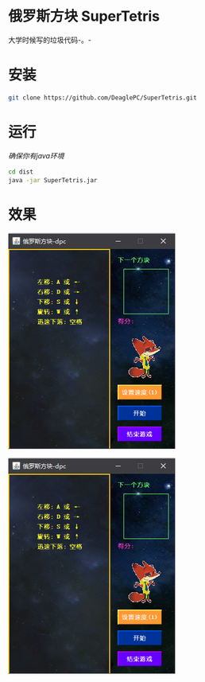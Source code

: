 # 俄罗斯方块 SuperTetris
大学时候写的垃圾代码-。-

# 安装
```bash
git clone https://github.com/DeaglePC/SuperTetris.git
```

# 运行
*确保你有java环境*
```bash
cd dist
java -jar SuperTetris.jar
```

# 效果
![example](https://github.com/DeaglePC/SuperTetris/blob/master/example.png)

![example](https://github.com/DeaglePC/SuperTetris/blob/master/example.png)
